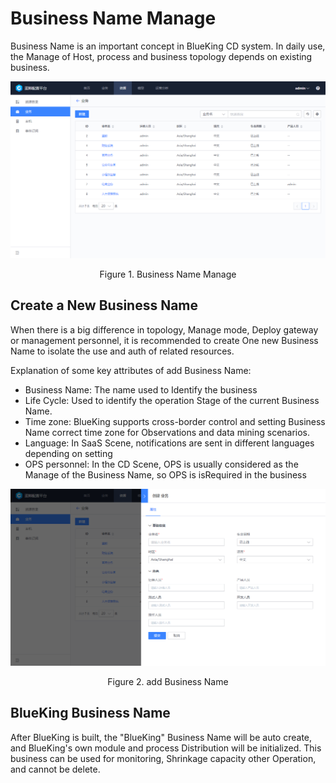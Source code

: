  # Business Name Manage 

 Business Name is an important concept in BlueKing CD system. In daily use, the Manage of Host, process and business topology depends on existing business. 

 ![1579072866404](../media/1579072866404.png) 
 <center>Figure 1. Business Name Manage</center> 

 ## Create a New Business Name 

 When there is a big difference in topology, Manage mode, Deploy gateway or management personnel, it is recommended to create One new Business Name to isolate the use and auth of related resources. 

 Explanation of some key attributes of add Business Name: 

 - Business Name: The name used to Identify the business 
 - Life Cycle: Used to identify the operation Stage of the current Business Name. 
 - Time zone: BlueKing supports cross-border control and setting Business Name correct time zone for Observations and data mining scenarios. 
 - Language: In SaaS Scene, notifications are sent in different languages depending on setting 
 - OPS personnel: In the CD Scene, OPS is usually considered as the Manage of the Business Name, so OPS is isRequired in the business 

 ![1579073496488](../media/1579073496488.png) 
 <center>Figure 2. add Business Name</center> 

 ## BlueKing Business Name 

 After BlueKing is built, the "BlueKing" Business Name will be auto create, and BlueKing's own module and process Distribution will be initialized. This business can be used for monitoring, Shrinkage capacity other Operation, and cannot be delete. 
